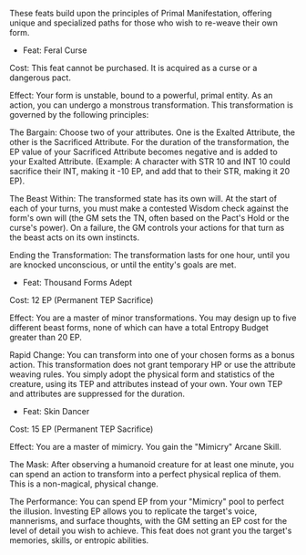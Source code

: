 These feats build upon the principles of Primal Manifestation, offering unique and specialized paths for those who wish to re-weave their own form.

- Feat: Feral Curse

Cost: This feat cannot be purchased. It is acquired as a curse or a dangerous pact.

Effect: Your form is unstable, bound to a powerful, primal entity. As an action, you can undergo a monstrous transformation. This transformation is governed by the following principles:

The Bargain: Choose two of your attributes. One is the Exalted Attribute, the other is the Sacrificed Attribute. For the duration of the transformation, the EP value of your Sacrificed Attribute becomes negative and is added to your Exalted Attribute. (Example: A character with STR 10 and INT 10 could sacrifice their INT, making it -10 EP, and add that to their STR, making it 20 EP).

The Beast Within: The transformed state has its own will. At the start of each of your turns, you must make a contested Wisdom check against the form's own will (the GM sets the TN, often based on the Pact's Hold or the curse's power). On a failure, the GM controls your actions for that turn as the beast acts on its own instincts.

Ending the Transformation: The transformation lasts for one hour, until you are knocked unconscious, or until the entity's goals are met.

- Feat: Thousand Forms Adept

Cost: 12 EP (Permanent TEP Sacrifice)

Effect: You are a master of minor transformations. You may design up to five different beast forms, none of which can have a total Entropy Budget greater than 20 EP.

Rapid Change: You can transform into one of your chosen forms as a bonus action. This transformation does not grant temporary HP or use the attribute weaving rules. You simply adopt the physical form and statistics of the creature, using its TEP and attributes instead of your own. Your own TEP and attributes are suppressed for the duration.

- Feat: Skin Dancer

Cost: 15 EP (Permanent TEP Sacrifice)

Effect: You are a master of mimicry. You gain the "Mimicry" Arcane Skill.

The Mask: After observing a humanoid creature for at least one minute, you can spend an action to transform into a perfect physical replica of them. This is a non-magical, physical change.

The Performance: You can spend EP from your "Mimicry" pool to perfect the illusion. Investing EP allows you to replicate the target's voice, mannerisms, and surface thoughts, with the GM setting an EP cost for the level of detail you wish to achieve. This feat does not grant you the target's memories, skills, or entropic abilities.
